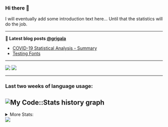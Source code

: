 ### Hi there 👋

I will eventually add some introduction text here... Until that the statistics will do the job. 

<!--
**grigala/grigala** is a ✨ _special_ ✨ repository because its `README.md` (this file) appears on your GitHub profile.

Here are some ideas to get you started:

- 🔭 I’m currently working on ...
- 🌱 I’m currently learning ...
- 👯 I’m looking to collaborate on ...
- 🤔 I’m looking for help with ...
- 💬 Ask me about ...
- 📫 How to reach me: ...
- 😄 Pronouns: ...
- ⚡ Fun fact: ...
-->

---

**📕 Latest blog posts [@grigala](https://grigala.github.io/blog/)**
<!-- BLOG-POST-LIST:START -->
- [COVID-19 Statistical Analysis - Summary](https://grigala.github.io/posts/2020/03/covid-19/)
- [Testing Fonts](https://grigala.github.io/posts/2019/12/testing-fonts/)
<!-- BLOG-POST-LIST:END -->

 ---
 
![](https://grigala-stats.vercel.app/api?username=grigala&count_private=true&show_icons=true&line_height=21&title_color=009930&icon_color=009930) ![](https://grigala-stats.vercel.app/api/top-langs/?username=grigala&layout=compact&title_color=009930)

<!-- images are not the same line
<p align = "center">
    <img src="https://github-readme-stats.vercel.app/api?username=grigala&count_private=true&show_icons=true&theme=dark&line_height=33" width="48%">
    <img src="https://github-readme-stats.vercel.app/api/top-langs/?username=grigala&layout=compact&theme=dark" width="48%">
</p> -->

---
### Last two weeks of language usage:

![My Code::Stats history graph](https://codestats-readme.wegfan.cn/history-graph/grigala)
---
<details>
<summary> More Stats: </summary>
  
<!--START_SECTION:waka-->
📊 **This Week I Spent My Time On** 

```text
⌚︎ Time Zone: Europe/Zurich

💬 Programming Languages: 
Java                     19 hrs 2 mins       ██████████████░░░░░░░░░░░   58.46% 
HTML                     3 hrs 24 mins       ██░░░░░░░░░░░░░░░░░░░░░░░   10.46% 
TeX                      2 hrs 3 mins        █░░░░░░░░░░░░░░░░░░░░░░░░   6.31% 
Python                   2 hrs 1 min         █░░░░░░░░░░░░░░░░░░░░░░░░   6.24% 
Properties               1 hr 47 mins        █░░░░░░░░░░░░░░░░░░░░░░░░   5.5%

🔥 Editors: 
IntelliJ                 30 hrs 29 mins      ███████████████████████░░   93.6% 
PyCharm                  56 mins             ░░░░░░░░░░░░░░░░░░░░░░░░░   2.9% 
Vim                      37 mins             ░░░░░░░░░░░░░░░░░░░░░░░░░   1.93% 
VS Code                  23 mins             ░░░░░░░░░░░░░░░░░░░░░░░░░   1.18% 
WebStorm                 7 mins              ░░░░░░░░░░░░░░░░░░░░░░░░░   0.39%

💻 Operating System: 
Linux                    20 hrs 29 mins      ███████████████░░░░░░░░░░   62.91% 
Windows                  12 hrs 5 mins       █████████░░░░░░░░░░░░░░░░   37.09%

```

**I Mostly Code in Java** 

```text
Java                     5 repos             ████░░░░░░░░░░░░░░░░░░░░░   16.67% 
Python                   3 repos             ██░░░░░░░░░░░░░░░░░░░░░░░   10.0% 
Scala                    3 repos             ██░░░░░░░░░░░░░░░░░░░░░░░   10.0% 
C++                      2 repos             █░░░░░░░░░░░░░░░░░░░░░░░░   6.67% 
TeX                      2 repos             █░░░░░░░░░░░░░░░░░░░░░░░░   6.67%

```



<!--END_SECTION:waka-->

![My Code::Stats history graph](https://codestats-readme.wegfan.cn/history-graph/grigala)
---
</details>

<img src="https://komarev.com/ghpvc/?username=grigala&color=009930"/>

<!-- an additional pinned repositiroes -->
<!-- ![ReadMe Card](https://grigala-stats.vercel.app/api/pin/?username=grigala&repo=3DMMDepthFitting&title_color=008800) -->
